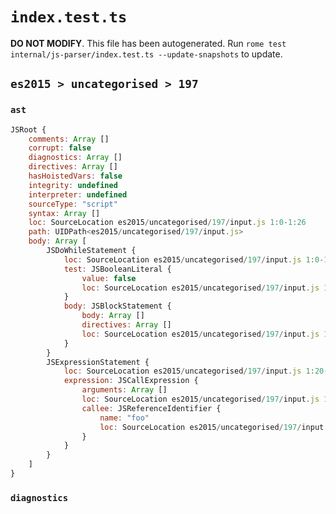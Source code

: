 # `index.test.ts`

**DO NOT MODIFY**. This file has been autogenerated. Run `rome test internal/js-parser/index.test.ts --update-snapshots` to update.

## `es2015 > uncategorised > 197`

### `ast`

```javascript
JSRoot {
	comments: Array []
	corrupt: false
	diagnostics: Array []
	directives: Array []
	hasHoistedVars: false
	integrity: undefined
	interpreter: undefined
	sourceType: "script"
	syntax: Array []
	loc: SourceLocation es2015/uncategorised/197/input.js 1:0-1:26
	path: UIDPath<es2015/uncategorised/197/input.js>
	body: Array [
		JSDoWhileStatement {
			loc: SourceLocation es2015/uncategorised/197/input.js 1:0-1:19
			test: JSBooleanLiteral {
				value: false
				loc: SourceLocation es2015/uncategorised/197/input.js 1:13-1:18
			}
			body: JSBlockStatement {
				body: Array []
				directives: Array []
				loc: SourceLocation es2015/uncategorised/197/input.js 1:3-1:5
			}
		}
		JSExpressionStatement {
			loc: SourceLocation es2015/uncategorised/197/input.js 1:20-1:26
			expression: JSCallExpression {
				arguments: Array []
				loc: SourceLocation es2015/uncategorised/197/input.js 1:20-1:25
				callee: JSReferenceIdentifier {
					name: "foo"
					loc: SourceLocation es2015/uncategorised/197/input.js 1:20-1:23 (foo)
				}
			}
		}
	]
}
```

### `diagnostics`

```

```
